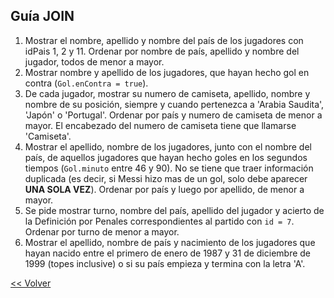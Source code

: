 ## Guía JOIN

1. Mostrar el nombre, apellido y nombre del país de los jugadores con idPais 1, 2 y 11. Ordenar por nombre de país, apellido y nombre del jugador, todos de menor a mayor.
1. Mostrar nombre y apellido de los jugadores, que hayan hecho gol en contra (`Gol.enContra = true`).
1. De cada jugador, mostrar su numero de camiseta, apellido, nombre y nombre de su posición, siempre y cuando pertenezca a 'Arabia Saudita', 'Japón' o 'Portugal'. Ordenar por país y numero de camiseta de menor a mayor. El encabezado del numero de camiseta tiene que llamarse 'Camiseta'.
1. Mostrar el apellido, nombre de los jugadores, junto con el nombre del país, de aquellos jugadores que hayan hecho goles en los segundos tiempos (`Gol.minuto` entre 46 y 90). No se tiene que traer información duplicada (es decir,  si Messi hizo mas de un gol, solo debe aparecer **UNA SOLA VEZ**). Ordenar por país y luego por apellido, de menor a mayor.
1. Se pide mostrar turno, nombre del país, apellido del jugador y acierto de la Definición por Penales correspondientes al partido con `id = 7`. Ordenar por turno de menor a mayor.
1. Mostrar el apellido, nombre de país y nacimiento de los jugadores que hayan nacido entre el primero de enero de 1987 y 31 de diciembre de 1999 (topes inclusive) o si su país empieza y termina con la letra 'A'.

[<< Volver](README.md)